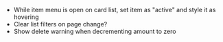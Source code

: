 - While item menu is open on card list, set item as "active" and style it as hovering
- Clear list filters on page change?
- Show delete warning when decrementing amount to zero